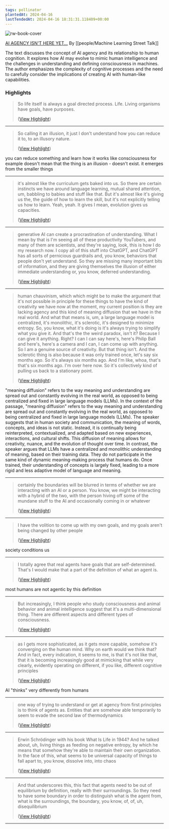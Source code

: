 ```yaml
---
tags: pollinator
plantedAt: 2024-04-16
lastTendedAt: 2024-04-16 18:31:31.118409+00:00
---
```

![rw-book-cover](https://i.ytimg.com/vi/n6nxUiqiz9I/maxresdefault.jpg?v=6613d4df)

[AI AGENCY ISN'T HERE YET...](https://www.youtube.com/watch?si=OdT_kM_Bd1GlBu8b&v=n6nxUiqiz9I&feature=youtu.be)
By [[people/Machine Learning Street Talk]]

The text discusses the concept of AI agency and its relationship to human cognition. It explores how AI may evolve to mimic human intelligence and the challenges in understanding and defining consciousness in machines. The author emphasizes the complexity of cognitive processes and the need to carefully consider the implications of creating AI with human-like capabilities.

### Highlights
> So life itself is always a goal directed process. Life. Living organisms have goals, have purposes.
> 
>  ([View Highlight](https://read.readwise.io/read/01hvkzqb2p7hpy5gtmhj7a44hf))


---

> So calling it an illusion, it just I don't understand how you can reduce it to, to an illusory nature.
> 
>  ([View Highlight](https://read.readwise.io/read/01hvkzs7zsbb4pr83makmfef0v))

you can reduce something and learn how it works like consciousness for example doesn't mean that the thing is an illusion - doesn't exist. it emerges from the smaller things

---

> it's almost like the curriculum gets baked into us. So there are certain instincts we have around language learning, mutual shared attention, um, babbling to babies and stuff like that. But it's almost like it's giving us the, the guide of how to learn the skill, but it's not explicitly telling us how to learn. Yeah, yeah. It gives I mean, evolution gives us capacities.
> 
>  ([View Highlight](https://read.readwise.io/read/01hvkzxbgchep2311pp8x18xha))


---

> generative AI can create a procrastination of
> understanding. What I mean by that is I'm seeing all of these productivity YouTubers, and many of them are scientists, and they're saying, look, this is how I do my research now. I copy all of this stuff into ChatGPT, and ChatGPT has all sorts of pernicious guardrails and, you know, behaviors that people don't yet understand. So they are missing many important bits of information, and they are giving themselves the illusion of either immediate understanding or, you know, deferred understanding.
> 
>  ([View Highlight](https://read.readwise.io/read/01hvkzz1v8qbcfh19zc2tvt5z8))


---

> human chauvinism, which which might be to make the argument that it's not possible in principle for these things to have the kind of creativity we have now at the moment, my current position is they are lacking agency and this kind of meaning diffusion that we have in the real world. And what that means is, um, a large
> language model is centralized, it's monolithic, it's sclerotic, it's designed to minimize entropy. So, you know, what it's doing is it's always trying to simplify what you give it. And that's the the weird paradox, isn't it? Because I can give it anything. Right? I can I can say here's, here's Philip Ball and here's, here's a camera and I can, I can come up with anything. So I am a genuine source of creativity. But that thing isn't. And the sclerotic thing is also because it was only trained once, let's say six months ago. So it's always six months ago.
> And I'm like, whoa, that's that's six months ago. I'm over here now. So it's collectively kind of pulling us back to a stationary point.
> 
>  ([View Highlight](https://read.readwise.io/read/01hvm0wqevm5jzwvrkz9bx8610))

"meaning diffusion" refers to the way meaning and understanding are spread out and constantly evolving in the real world, as opposed to being centralized and fixed in large language models (LLMs).
 In the context of the passage, "meaning diffusion" refers to the way meaning and understanding are spread out and constantly evolving in the real world, as opposed to being centralized and fixed in large language models (LLMs).
 The speaker suggests that in human society and communication, the meaning of words, concepts, and ideas is not static. Instead, it is continually being reinterpreted, contextualized, and adapted based on new experiences, interactions, and cultural shifts. This diffusion of meaning allows for creativity, nuance, and the evolution of thought over time.
 In contrast, the speaker argues that LLMs have a centralized and monolithic understanding of meaning, based on their training data. They do not participate in the same kind of dynamic meaning-making process that humans do. Once trained, their understanding of concepts is largely fixed, leading to a more rigid and less adaptive model of language and meaning.

---

> certainly the boundaries will be blurred in terms of whether we are interacting with an AI or a person. You know, we might be interacting with a hybrid of the two,
> with the person hiving off some of the mundane stuff to the AI and occasionally coming in or whatever
> 
>  ([View Highlight](https://read.readwise.io/read/01hvm1bsjbm7gz6smhff5fmxdq))


---

> I have the volition to come up with my own goals, and my goals aren't being changed by other people
> 
>  ([View Highlight](https://read.readwise.io/read/01hvm1hgqx9ha8fcyf90p3gd37))

society conditions us

---

> I totally agree that real agents have goals that are self-determined. That's I would make that a part of the definition of what an agent is.
> 
>  ([View Highlight](https://read.readwise.io/read/01hvm1jzfv06dtzj59c7m4htzb))

most humans are not agentic by this definition

---

> But increasingly, I think people who study consciousness and animal behavior and animal intelligence suggest that it's a multi-dimensional thing. There are different aspects and different types of consciousness.
> 
>  ([View Highlight](https://read.readwise.io/read/01hvm1pdvpcg6c8nqdt5j04ffb))


---

> as I gets more sophisticated, as it gets more capable, somehow it's converging on the human mind. Why on earth would we think that? And in fact, every indication, it seems to me, is that it's not like that, that it is becoming increasingly good
> at mimicking that while very clearly, evidently operating on different, if you like, different cognitive principles
> 
>  ([View Highlight](https://read.readwise.io/read/01hvm1rdjbjbqcqjctj9drekcp))

AI "thinks" very differently from humans

---

> one way of trying to understand
> or get at agency from first principles is to think of agents as. Entities that are somehow able temporarily to seem to evade the second law of thermodynamics
> 
>  ([View Highlight](https://read.readwise.io/read/01hvm21283dr7dmterpqk5aex3))


---

> Erwin Schrödinger with his book What Is Life in 1944? And he talked about, uh, living things as feeding on negative entropy, by which he
> means that somehow they're able to maintain their own organization. In the face of this, what seems to be universal capacity of things to fall apart to, you know, dissolve into, into chaos
> 
>  ([View Highlight](https://read.readwise.io/read/01hvm22ptt7xb7ndsywqfpv06v))


---

> And that underscores this, this fact that agents need to be out of equilibrium by definition, really with their surroundings. So they need to have some boundary in order to distinguish what is the agent from, what is the surroundings,
> the boundary, you know, of, of, uh, disequilibrium
> 
>  ([View Highlight](https://read.readwise.io/read/01hvm2v938b2fd9r0e3fsfkbje))


---

